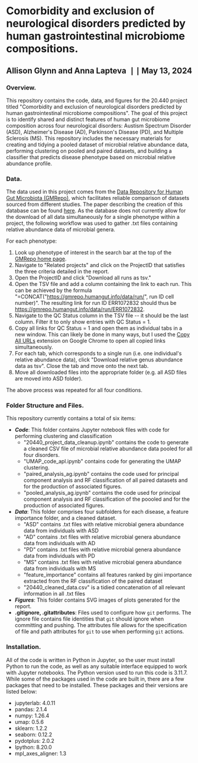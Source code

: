 # Comorbidity and exclusion of neurological disorders predicted by human gastrointestinal microbiome compositions.
## Allison Glynn and Anna Lapteva  $\text{ }\mid\mid\text{ }$   May 13, 2024

### Overview.
This repository contains the code, data, and figures for the 20.440 project titled "Comorbidity and exclusion of neurological disorders predicted by human gastrointestinal microbiome compositions". The goal of this project is to identify shared and distinct features of human gut microbiome composition across four neurological disorders: Austism Spectrum Disorder (ASD), Alzheimer's Disease (AD), Parkinson's Disease (PD), and Multiple Sclerosis (MS). This repository includes the necessary materials for creating and tidying a pooled dataset of microbial relative abundance data, performing clustering on pooled and paired datasets, and building a classifier that predicts disease phenotype based on microbial relative abundance profile.

### Data.
The data used in this project comes from the [Data Repository for Human Gut Microbiota (GMRepo)](https://gmrepo.humangut.info/home), which facilitates reliable comparison of datasets sourced from different studies. The paper describing the creation of this database can be found [here](https://academic.oup.com/nar/article/50/D1/D777/6426060?login=true). As the database does not currently allow for the download of all data simultaneously for a single phenotype within a project, the following workflow was used to gather .txt files containing relative abundance data of microbial genera. 

For each phenotype:
1. Look up phenotype of interest in the search bar at the top of the [GMRepo home page](https://gmrepo.humangut.info/home).
2. Navigate to "Related projects" and click on the ProjectID that satisfies the three criteria detailed in the report. 
3. Open the ProjectID and click "Download all runs as tsv."
4. Open the TSV file and add a column containing the link to each run. This can be achieved by the formula "=CONCAT("https://gmrepo.humangut.info/data/run/", run ID cell number)". The resulting link for run ID ERR1072832 should thus be https://gmrepo.humangut.info/data/run/ERR1072832.
5. Navigate to the QC Status column in the TSV file -- it should be the last column. Filter it to only show entries with QC Status = 1.
6. Copy all links for QC Status = 1 and open them as individual tabs in a new window. This can likely be done in many ways, but I used the [Copy All URLs](https://chromewebstore.google.com/detail/copy-all-urls/djdmadneanknadilpjiknlnanaolmbfk) extension on Google Chrome to open all copied links simultaneously.
7. For each tab, which corresponds to a single run (i.e. one individual's relative abundance data), click "Download relative genus abundance data as tsv". Close the tab and move onto the next tab.
8. Move all downloaded files into the appropriate folder (e.g. all ASD files are moved into ASD folder).

The above process was repeated for all four conditions. 

### Folder Structure and Files.
This repository currently contains a total of six items:
- ***Code***: This folder contains Jupyter notebook files with code for performing clustering and classification
    - "20440_project_data_cleanup.ipynb" contains the code to generate a cleaned CSV file of microbial relative abundance data pooled for all four disorders.
    - "UMAP_code_apl.ipynb" contains code for generating the UMAP clustering.
    - "paired_analysis_ag.ipynb" contains the code used for principal component analysis and RF classification of all paired datasets and for the production of associated figures.
    - "pooled_analysis_ag.ipynb" contains the code used for principal component analysis and RF classification of the poooled and for the production of associated figures.
- ***Data***: This folder comprises four subfolders for each disease, a feature importance folder, and a cleaned dataset. 
    - "ASD" contains .txt files with relative microbial genera abundance data from individuals with ASD
    - "AD" contains .txt files with relative microbial genera abundance data from individuals with AD
    - "PD" contains .txt files with relative microbial genera abundance data from individuals with PD
    - "MS" contains .txt files with relative microbial genera abundance data from individuals with MS
    - "feature_importance" contains all features ranked by gini importance extracted from the RF classification of the paired dataset
    - "20440_cleaned_data.csv" is a tidied concatenation of all relevant information in all .txt files
- ***Figures***: This folder contains SVG images of plots generated for the report.
- **.gitignore, .gitattributes**: Files used to configure how `git` performs. The ignore file contains file identities that `git` should ignore when committing and pushing. The attributes file allows for the specification of file and path attributes for `git` to use when performing `git` actions.

### Installation.
All of the code is written in Python in Jupyter, so the user must install Python to run the code, as well as any suitable interface equipped to work with Jupyter notebooks. The Python version used to run this code is 3.11.7. While some of the packages used in the code are built in, there are a few packages that need to be installed. These packages and their versions are listed below:
- jupyterlab: 4.0.11
- pandas: 2.1.4
- numpy: 1.26.4
- umap: 0.5.6
- sklearn: 1.2.2
- seaborn: 0.12.2
- pydotplus: 2.0.2
- Ipython: 8.20.0
- mpl_axes_aligner: 1.3
